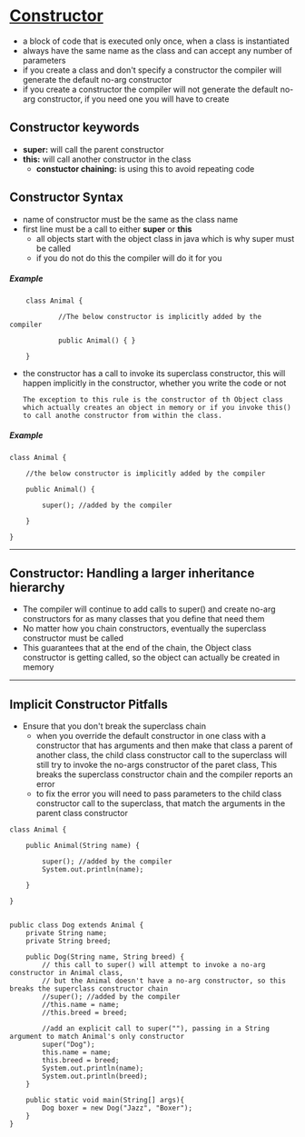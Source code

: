 # [Constructor](../Constructors/Constructors1.java)
- a block of code that is executed only once, when a class is instantiated
- always have the same name as the class and can accept any number of parameters
- if you create a class and don't specify a constructor the compiler will generate the default no-arg constructor
- if you create a constructor the compiler will not generate the default no-arg constructor, if you need one you will have to create

## Constructor keywords
- **super:**  will call the parent constructor
- **this:** will call another constructor in the class
    - **constuctor chaining:**  is using this to avoid repeating code

## Constructor Syntax
- name of constructor must be the same as the class name
- first line must be a call to either **super** or **this**
    - all objects start with the object class in java which is why super must be called
    - if you do not do this the compiler will do it for you
##### Example 
```
    class Animal { 

            //The below constructor is implicitly added by the compiler

            public Animal() { }

    }
```
-  the constructor has a call to invoke its superclass constructor, this will happen implicitly in the constructor, whether you write the code or not
        
    ```
    The exception to this rule is the constructor of th Object class which actually creates an object in memory or if you invoke this() to call anothe constructor from within the class. 
    ```

##### Example
```
class Animal { 

    //the below constructor is implicitly added by the compiler

    public Animal() {

        super(); //added by the compiler

    }

}
```
__________________

## Constructor: Handling a larger inheritance hierarchy
- The compiler will continue to add calls to super() and create no-arg constructors for as many classes that you define that need them
- No matter how you chain constructors, eventually the superclass constructor must be called
- This guarantees that at the end of the chain, the Object class constructor is getting called, so the object can actually be created in memory
_________________

## Implicit Constructor Pitfalls
- Ensure that you don't break the superclass chain
    - when you override the default constructor in one class with a constructor that has arguments and then make that class a parent of another class, the child class constructor call to the superclass will still try to invoke the no-args constructor of the paret class, This breaks the superclass constructor chain and the compiler reports an error
    - to fix the error you will need to pass parameters to the child class constructor call to the superclass, that match the arguments in the parent class constructor

```
class Animal {

    public Animal(String name) {

        super(); //added by the compiler
        System.out.println(name);

    }

}


public class Dog extends Animal {
    private String name;
    private String breed;

    public Dog(String name, String breed) {
        // this call to super() will attempt to invoke a no-arg constructor in Animal class, 
        // but the Animal doesn't have a no-arg constructor, so this breaks the superclass constructor chain
        //super(); //added by the compiler
        //this.name = name;
        //this.breed = breed;

        //add an explicit call to super(""), passing in a String argument to match Animal's only constructor
        super("Dog");
        this.name = name;
        this.breed = breed;
        System.out.println(name);
        System.out.println(breed);
    }

    public static void main(String[] args){
        Dog boxer = new Dog("Jazz", "Boxer");
    }
}
```

